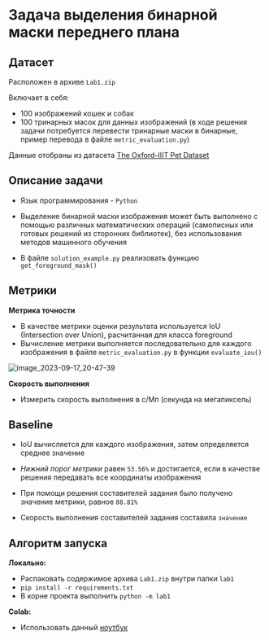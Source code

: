 #  Задача выделения бинарной маски переднего плана
## Датасет
Расположен в архиве `Lab1.zip`

Включает в себя:
* 100 изображений кошек и собак 
* 100 тринарных масок для данных изображений (в ходе решения задачи потребуется перевести тринарные маски в бинарные, пример перевода в файле `metric_evaluation.py`)

Данные отобраны из датасета [The Oxford-IIIT Pet Dataset](https://www.robots.ox.ac.uk/~vgg/data/pets/)

## Описание задачи
* Язык программирования - `Python`
* Выделение бинарной маски изображения может быть выполнено с помощью различных математических операций (самописных или готовых решений из сторонних библиотек), без использования методов машинного обучения

* В файле `solution_example.py` реализовать функцию `get_foreground_mask()`

## Метрики
**Метрика точности**
* В качестве метрики оценки результата используется IoU (Intersection over Union), расчитанная для класса foreground
* Вычисление метрики выполняется последовательно для каждого изображения в файле `metric_evaluation.py` в функции `evaluate_iou()`

![image_2023-09-17_20-47-39](https://learnopencv.com/wp-content/uploads/2022/12/feature-image-iou-1-1024x292.jpg)

**Скорость выполнения**
* Измерить скорость выполнения в с/Мп (секунда на мегапиксель)


## Baseline
* IoU вычисляется для каждого изображения, затем определяется среднее значение
* _Нижний порог метрики_ равен `53.56%` и достигается, если в качестве решения передавать все координаты изображения
* При помощи решения составителей задания было получено значение метрики, равное `88.81%`

* Скорость выполнения составителей задания составила `значение`

## Алгоритм запуска 
**Локально:**
  * Распаковать содержимое архива `Lab1.zip` внутри папки `lab1`
  * `pip install -r requirements.txt`
  * В корне проекта выполнить `python -m lab1`

**Colab:**
* Использовать данный [ноутбук](https://colab.research.google.com/drive/1_UEDcEHm3FgnuMdte1ll98bF5MBQ2sjI?usp=sharing)


